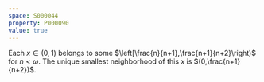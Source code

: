 ```yaml
---
space: S000044
property: P000090
value: true
---
```


Each $x\in(0,1)$ belongs to some $\left[\frac{n}{n+1},\frac{n+1}{n+2}\right)$
for $n<\omega$. The unique smallest neighborhood of this $x$ is $(0,\frac{n+1}{n+2})$.
